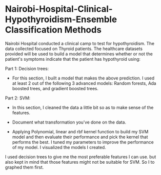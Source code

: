 # Nairobi-Hospital-Clinical-Hypothyroidism-Ensemble Classification Methods
Nairobi Hospital conducted a clinical camp to test for hypothyroidism. The data collected focused on Thyroid patients. The healthcare datasets provided will be used to build a model that determines whether or not the patient's symptoms indicate that the patient has hypothyroid using:

Part 1: Decision trees:
- For this section, I built a model that makes the above prediction. I used at least 2 out of the following 3 advanced models: Random forests, Ada boosted trees, and gradient boosted trees.


Part 2: SVM:

- In this section, I cleaned the data a little bit so as to make sense of the features.

- Document what transformation you've done on the data.

- Applying Polynomial, linear and rbf kernel function to build my SVM model and then evaluate their performance and pick the kernel that performs the best. I tuned my parameters to improve the performance of my model. I visualized the models I created. 

I used decision trees to give me the most preferable features I can use. but also kept in mind that those features might not be suitable for SVM. So I to graphed them first.

